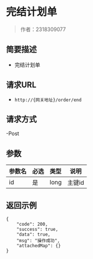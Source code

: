 # 完结计划单

> 作者：2318309077

## 简要描述

- 完结计划单

## 请求URL
- ` http://{网关地址}/order/end `
  
## 请求方式
-Post

## 参数

|参数名|必选|类型|说明|
|:----    |:---|:----- |-----   |
|id |是 |long | 主键id    |

## 返回示例 

``` 
{
    "code": 200,
    "success": true,
    "data": true,
    "msg": "操作成功",
    "attachedMap": {}
}
```